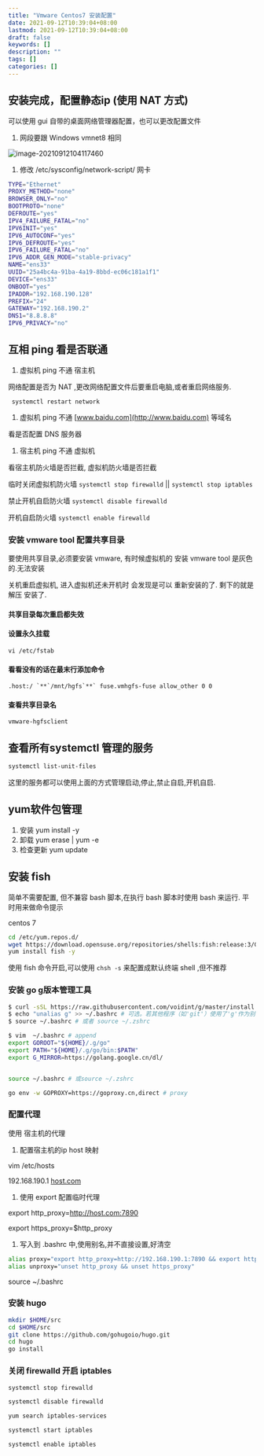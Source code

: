 ```yaml
---
title: "Vmware Centos7 安装配置"
date: 2021-09-12T10:39:04+08:00
lastmod: 2021-09-12T10:39:04+08:00
draft: false
keywords: []
description: ""
tags: []
categories: []
---
```


## 安装完成，配置静态ip (使用 NAT 方式)

可以使用 gui 自带的桌面网络管理器配置，也可以更改配置文件

1. 网段要跟 Windows vmnet8 相同

![image-20210912104117460](https://cdn.jsdelivr.net/gh/ayuayue/cdn/img/202109121041554.png)

1. 修改 /etc/sysconfig/network-script/ 网卡

```Bash
TYPE="Ethernet"
PROXY_METHOD="none"
BROWSER_ONLY="no"
BOOTPROTO="none"
DEFROUTE="yes"
IPV4_FAILURE_FATAL="no"
IPV6INIT="yes"
IPV6_AUTOCONF="yes"
IPV6_DEFROUTE="yes"
IPV6_FAILURE_FATAL="no"
IPV6_ADDR_GEN_MODE="stable-privacy"
NAME="ens33"
UUID="25a4bc4a-91ba-4a19-8bbd-ec06c181a1f1"
DEVICE="ens33"
ONBOOT="yes"
IPADDR="192.168.190.128"
PREFIX="24"
GATEWAY="192.168.190.2"
DNS1="8.8.8.8"
IPV6_PRIVACY="no"
```

## 互相 ping 看是否联通

1. 虚拟机 ping 不通 宿主机

网络配置是否为 NAT ,更改网络配置文件后要重启电脑,或者重启网络服务.

```
 systemctl restart network
```

1. 虚拟机 ping 不通 [www.baidu.com](http://www.baidu.com) 等域名

看是否配置 DNS 服务器

1. 宿主机 ping 不通 虚拟机

看宿主机防火墙是否拦截, 虚拟机防火墙是否拦截

临时关闭虚拟机防火墙  `systemctl stop firewalld`  ||  `systemctl stop iptables`

禁止开机自启防火墙   `systemctl disable firewalld`

开机自启防火墙   `systemctl enable firewalld`

### 安装 vmware tool 配置共享目录

要使用共享目录,必须要安装 vmware, 有时候虚拟机的 安装 vmware tool 是灰色的.无法安装

关机重启虚拟机, 进入虚拟机还未开机时 会发现是可以 重新安装的了. 剩下的就是 解压 安装了.

#### 共享目录每次重启都失效

#### 设置永久挂载

```
vi /etc/fstab
```

#### 看看没有的话在最末行添加命令

```
.host:/ `**`/mnt/hgfs`**` fuse.vmhgfs-fuse allow_other 0 0
```

#### 查看共享目录名

```
vmware-hgfsclient
```

## 查看所有systemctl 管理的服务

```bash
systemctl list-unit-files
```

这里的服务都可以使用上面的方式管理启动,停止,禁止自启,开机自启.

## yum软件包管理

1. 安装 yum install -y
2. 卸载 yum erase    |  yum -e
3. 检查更新  yum update

## 安装 fish

简单不需要配置, 但不兼容 bash 脚本,在执行 bash 脚本时使用 bash 来运行. 平时用来做命令提示

centos 7

```Bash
cd /etc/yum.repos.d/
wget https://download.opensuse.org/repositories/shells:fish:release:3/CentOS_7/shells:fish:release:3.repo
yum install fish -y
```

使用 fish 命令开启,可以使用 `chsh -s` 来配置成默认终端 shell ,但不推荐

### 安装 go g版本管理工具

```bash
$ curl -sSL https://raw.githubusercontent.com/voidint/g/master/install.sh | bash
$ echo "unalias g" >> ~/.bashrc # 可选。若其他程序（如'git'）使用了'g'作为别名。
$ source ~/.bashrc # 或者 source ~/.zshrc

$ vim  ~/.bashrc # append 
export GOROOT="${HOME}/.g/go"
export PATH="${HOME}/.g/go/bin:$PATH"
export G_MIRROR=https://golang.google.cn/dl/


source ~/.bashrc # 或source ~/.zshrc

go env -w GOPROXY=https://goproxy.cn,direct # proxy
```

### 配置代理

使用 宿主机的代理

1. 配置宿主机的ip host 映射

vim /etc/hosts

192.168.190.1  [host.com](http://host.com)

1. 使用 export 配置临时代理

export http_proxy=http://host.com:7890

export https_proxy=$http_proxy

1. 写入到 .bashrc 中,使用别名,并不直接设置,好清空

```bash
alias proxy="export http_proxy=http://192.168.190.1:7890 && export https_proxy=$http_proxy"
alias unproxy="unset http_proxy && unset https_proxy"
```

source ~/.bashrc

### 安装 hugo

```bash
mkdir $HOME/src
cd $HOME/src
git clone https://github.com/gohugoio/hugo.git
cd hugo
go install
```

### 关闭 firewalld 开启 iptables

```bash
systemctl stop firewalld

systemctl disable firewalld

yum search iptables-services

systemctl start iptables

systemctl enable iptables
```

